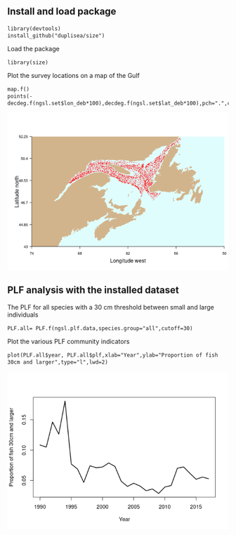 Install and load package
------------------------

    library(devtools)
    install_github("duplisea/size")

Load the package

    library(size)

Plot the survey locations on a map of the Gulf

    map.f()
    points(-decdeg.f(ngsl.set$lon_deb*100),decdeg.f(ngsl.set$lat_deb*100),pch=".",col="red")

![](README_files/figure-markdown_strict/mapsurvey-1.png)

PLF analysis with the installed dataset
---------------------------------------

The PLF for all species with a 30 cm threshold between small and large
individuals

    PLF.all= PLF.f(ngsl.plf.data,species.group="all",cutoff=30)

Plot the various PLF community indicators

    plot(PLF.all$year, PLF.all$plf,xlab="Year",ylab="Proportion of fish 30cm and larger",type="l",lwd=2)

![](README_files/figure-markdown_strict/PLFplots-1.png)
